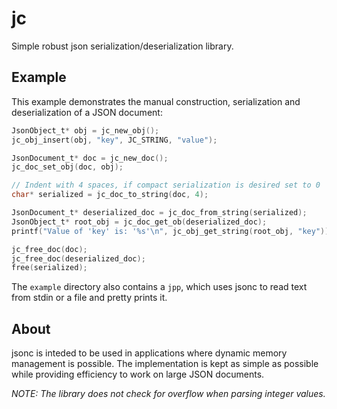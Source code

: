 # jc

Simple robust json serialization/deserialization library.

## Example

This example demonstrates the manual construction, serialization and deserialization of a
JSON document:

``` c
JsonObject_t* obj = jc_new_obj();
jc_obj_insert(obj, "key", JC_STRING, "value");

JsonDocument_t* doc = jc_new_doc();
jc_doc_set_obj(doc, obj);

// Indent with 4 spaces, if compact serialization is desired set to 0
char* serialized = jc_doc_to_string(doc, 4);

JsonDocument_t* deserialized_doc = jc_doc_from_string(serialized);
JsonObject_t* root_obj = jc_doc_get_ob(deserialized_doc);
printf("Value of 'key' is: '%s'\n", jc_obj_get_string(root_obj, "key"));

jc_free_doc(doc);
jc_free_doc(deserialized_doc);
free(serialized);
```

The `example` directory also contains a `jpp`, which uses jsonc to read text from stdin or a file and 
pretty prints it.

## About

jsonc is inteded to be used in applications where dynamic memory management is possible.
The implementation is kept as simple as possible while providing efficiency to work on large JSON documents.

*NOTE: The library does not check for overflow when parsing integer values.*